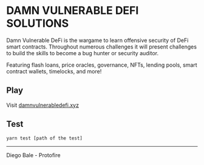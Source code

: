 # DAMN VULNERABLE DEFI SOLUTIONS
Damn Vulnerable DeFi is the wargame to learn offensive security of DeFi smart contracts. Throughout numerous challenges it will present challenges to build the skills to become a bug hunter or security auditor.

Featuring flash loans, price oracles, governance, NFTs, lending pools, smart contract wallets, timelocks, and more!

## Play

Visit [damnvulnerabledefi.xyz](https://damnvulnerabledefi.xyz)


## Test
`yarn test [path of the test]`


------------------------------
Diego Bale - Protofire